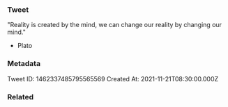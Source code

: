 ### Tweet
"Reality is created by the mind, we can change our reality by changing our mind." 

- Plato

### Metadata
Tweet ID: 1462337485795565569
Created At: 2021-11-21T08:30:00.000Z

### Related

